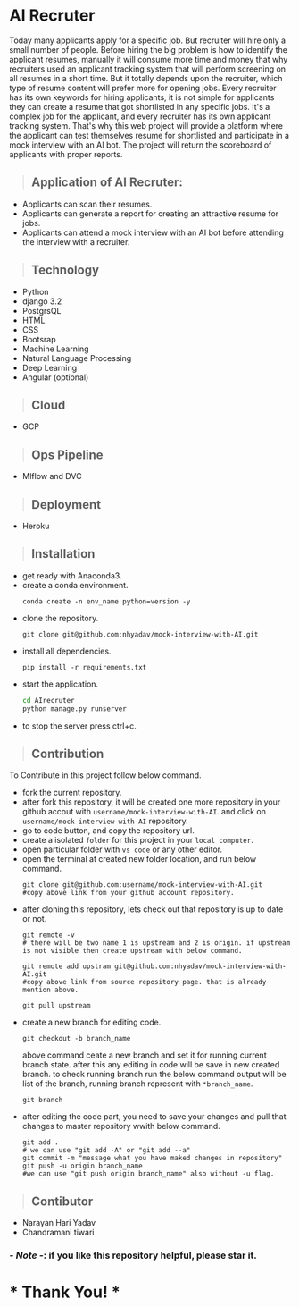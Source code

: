 # AI Recruter
Today many applicants apply for a specific job. But recruiter will hire only a small number of people. Before hiring the big problem is how to identify the applicant resumes, manually it will consume more time and money that why recruiters used an applicant tracking system that will perform screening on all resumes in a short time. But it totally depends upon the recruiter, which type of resume content will prefer more for opening jobs. Every recruiter has its own keywords for hiring applicants, it is not simple for applicants they can create a resume that got shortlisted in any specific jobs. It's a complex job for the applicant, and every recruiter has its own applicant tracking system.  That's why this web project will provide a platform where the applicant can test themselves resume for shortlisted and participate in a mock interview with an AI bot. The project will return the scoreboard of applicants with proper reports.


> ## Application of AI Recruter:
- Applicants can scan their resumes. 
- Applicants can generate a report for creating an attractive resume for jobs. 
- Applicants can attend a mock interview with an AI bot before attending the interview with a recruiter.

> ## Technology
- Python
- django 3.2
- PostgrsQL
- HTML
- CSS
- Bootsrap
- Machine Learning
- Natural Language Processing
- Deep Learning
- Angular (optional)

> ## Cloud
- GCP

> ## Ops Pipeline
- Mlflow and DVC

> ## Deployment
- Heroku

> ## Installation
- get ready with Anaconda3.
- create a conda environment.
    ```git
    conda create -n env_name python=version -y
    ```
- clone the repository.
    ```git
    git clone git@github.com:nhyadav/mock-interview-with-AI.git
    ```
- install all dependencies.
    ```git
    pip install -r requirements.txt
    ```
- start the application.
    ```bash
    cd AIrecruter
    python manage.py runserver
    ```
- to stop the server press ctrl+c.

> ## Contribution
To Contribute in this project follow below command.
- fork the current repository.
- after fork this repository, it will be created one more repository in your github accout with `username/mock-interview-with-AI`. and click on `username/mock-interview-with-AI` repository.
- go to code button, and copy the repository url.
- create a isolated `folder` for this project in your `local computer`.
- open particular folder with `vs code` or any other editor.
- open the terminal at created new folder location, and run below command.
    ```git
    git clone git@github.com:username/mock-interview-with-AI.git
    #copy above link from your github account repository.
    ```
- after cloning this repository, lets check out that repository is up to date or not.
    ```git
    git remote -v
    # there will be two name 1 is upstream and 2 is origin. if upstream is not visible then create upstream with below command.
    
    git remote add upstram git@github.com:nhyadav/mock-interview-with-AI.git
    #copy above link from source repository page. that is already mention above.

    git pull upstream 
    ```
- create a new branch for editing code.
    ```git
    git checkout -b branch_name
    ```
    above command ceate a new branch and set it for running current branch state. after this any editing in code will be save in new created branch. to check running branch run the below command output will be list of the branch, running branch represent with `*branch_name`.
    ```git
    git branch
    ```
- after editing the code part, you need to save your changes and pull that changes to master repository wwith below command.
    ```git
    git add . 
    # we can use "git add -A" or "git add --a"
    git commit -m "message what you have maked changes in repository"
    git push -u origin branch_name
    #we can use "git push origin branch_name" also without -u flag.
    ```


> ## Contibutor
- Narayan Hari Yadav
- Chandramani tiwari

### *- Note -*: if you like this repository helpful, please star it.


# * Thank You! *

